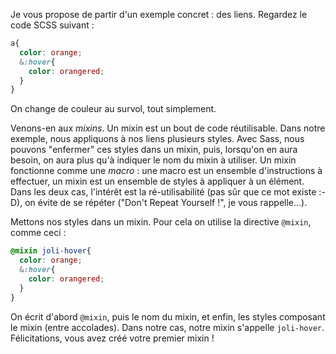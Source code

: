 Je vous propose de partir d'un exemple concret : des liens. Regardez le code SCSS suivant :

```scss
a{
  color: orange; 
  &:hover{
    color: orangered;
  }
}
```

On change de couleur au survol, tout simplement.

Venons-en aux *mixins*. Un mixin est un bout de code réutilisable. Dans notre exemple, nous appliquons à nos liens plusieurs styles. Avec Sass, nous pouvons "enfermer" ces styles dans un mixin, puis, lorsqu'on en aura besoin, on aura plus qu'à indiquer le nom du mixin à utiliser. Un mixin fonctionne comme une *macro* : une macro est un ensemble d'instructions à effectuer, un mixin est un ensemble de styles à appliquer à un élément. Dans les deux cas, l'intérêt est la ré-utilisabilité (pas sûr que ce mot existe :-D), on évite de se répéter ("Don't Repeat Yourself !", je vous rappelle...).

Mettons nos styles dans un mixin. Pour cela on utilise la directive `@mixin`, comme ceci :

```scss
@mixin joli-hover{
  color: orange; 
  &:hover{
    color: orangered;
  }
}
```

On écrit d'abord `@mixin`, puis le nom du mixin, et enfin, les styles composant le mixin (entre accolades). Dans notre cas, notre mixin s'appelle `joli-hover`. Félicitations, vous avez créé votre premier mixin !